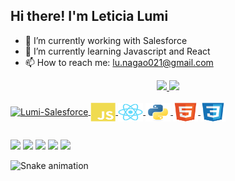 ## Hi there! I'm Leticia Lumi 

- 🔭 I’m currently working with Salesforce
- 🌱 I’m currently learning Javascript and React
- 📫 How to reach me: lu.nagao021@gmail.com

<div align="center">
  <a href="https://github.com/letnagao">
  <img height="150em" src="https://github-readme-stats.vercel.app/api?username=letnagao&show_icons=true&theme=tokyonight&include_all_commits=true&count_private=true"/>
  <img height="150em" src="https://github-readme-stats.vercel.app/api/top-langs/?username=letnagao&layout=compact&langs_count=7&theme=tokyonight"/>
</div>
<div style="display: inline_block"><br>
  <img align="center" alt="Lumi-Salesforce" height="30" width="40" src="https://cdn.jsdelivr.net/gh/devicons/devicon/icons/salesforce/salesforce-original.svg"> 
  <img align="center" alt="Lumi-Js" height="30" width="40" src="https://raw.githubusercontent.com/devicons/devicon/master/icons/javascript/javascript-plain.svg">
  <img align="center" alt="Lumi-React" height="30" width="40" src="https://raw.githubusercontent.com/devicons/devicon/master/icons/react/react-original.svg">
  <img align="center" alt="Lumi-Python" height="30" width="40" src="https://raw.githubusercontent.com/devicons/devicon/master/icons/python/python-original.svg">
   <link rel="stylesheet" href="https://cdn.jsdelivr.net/gh/devicons/devicon@v2.15.1/devicon.min.css"> 
  <img align="center" alt="Lumi-HTML" height="30" width="40" src="https://raw.githubusercontent.com/devicons/devicon/master/icons/html5/html5-original.svg">
  <img align="center" alt="Lumi-CSS" height="30" width="40" src="https://raw.githubusercontent.com/devicons/devicon/master/icons/css3/css3-original.svg">

  ##
 
<div> 
  <a href="https://instagram.com/lu.nagao/" target="_blank"><img src="https://img.shields.io/badge/-Instagram-%23E4405F?style=for-the-badge&logo=instagram&logoColor=white" target="_blank"></a>
  <a href = "mailto:lu.nagao021@gmail.com"><img src="https://img.shields.io/badge/-Gmail-%23333?style=for-the-badge&logo=gmail&logoColor=white" target="_blank"></a>
  <a href="https://www.linkedin.com/in/leticialnagao" target="_blank"><img src="https://img.shields.io/badge/-LinkedIn-%230077B5?style=for-the-badge&logo=linkedin&logoColor=white" target="_blank"></a> 
 	<a href="https://www.twitch.tv/koiink" target="_blank"><img src="https://img.shields.io/badge/Twitch-9146FF?style=for-the-badge&logo=twitch&logoColor=white" target="_blank"></a>
 <a href="https://discord.gg/nr6XFBu3" target="_blank"><img src="https://img.shields.io/badge/Discord-7289DA?style=for-the-badge&logo=discord&logoColor=white" target="_blank"></a> 
 
  ![Snake animation](https://github.com/letnagao/letnagao/blob/output/github-contribution-grid-snake.svg)

</div>
